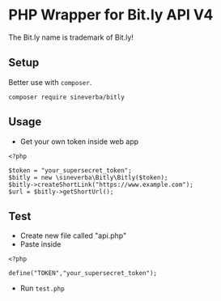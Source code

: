 PHP Wrapper for Bit.ly API V4
=========================

The Bit.ly name is trademark of Bit.ly!

## Setup
Better use with `composer`.

```
composer require sineverba/bitly
```


## Usage
- Get your own token inside web app

```
<?php

$token = "your_supersecret_token";
$bitly = new \sineverba\Bitly\Bitly($token);
$bitly->createShortLink("https://www.example.com");
$url = $bitly->getShortUrl();

```

## Test
- Create new file called "api.php"
- Paste inside

```
<?php

define("TOKEN","your_supersecret_token");
```
- Run `test.php`